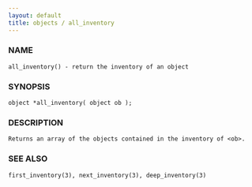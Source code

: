 ```yaml
---
layout: default
title: objects / all_inventory
---
```


### NAME

    all_inventory() - return the inventory of an object


### SYNOPSIS

    object *all_inventory( object ob );


### DESCRIPTION

    Returns an array of the objects contained in the inventory of <ob>.


### SEE ALSO

    first_inventory(3), next_inventory(3), deep_inventory(3)
